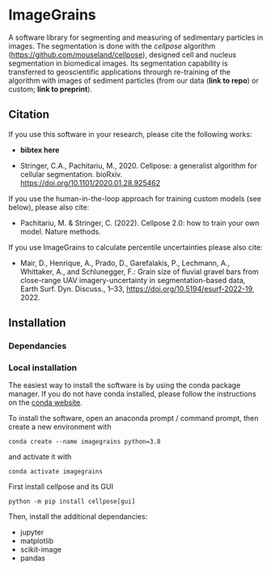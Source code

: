 # ImageGrains  
   
A software library for segmenting and measuring of sedimentary particles in images. The segmentation is done with the *cellpose* algorithm  (https://github.com/mouseland/cellpose), designed cell and nucleus segmentation in biomedical images. Its segmentation capability is transferred to geoscientific applications throurgh re-training of the algorithm with images of sediment particles (from our data (**link to repo**) or custom; **link to preprint**).

## Citation  
   
If you use this software in your research, please cite the following works:  
- **bibtex here**  

- Stringer, C.A., Pachitariu, M., 2020. Cellpose: a generalist algorithm for cellular segmentation. bioRxiv. https://doi.org/10.1101/2020.01.28.925462 

If you use the human-in-the-loop approach for training custom models (see below), please also cite:  
- Pachitariu, M. & Stringer, C. (2022). Cellpose 2.0: how to train your own model. Nature methods.

If you use ImageGrains to calculate percentile uncertainties please also cite:
- Mair, D., Henrique, A., Prado, D., Garefalakis, P., Lechmann, A., Whittaker, A., and Schlunegger, F.: Grain size of fluvial gravel bars from close-range UAV imagery-uncertainty in segmentation-based data, Earth Surf. Dyn. Discuss., 1–33, https://doi.org/10.5194/esurf-2022-19, 2022.

## Installation 

### Dependancies  

    
### Local installation  

The easiest way to install the software is by using the conda package manager. If you do not have conda installed, please follow the instructions on the [conda website](https://docs.conda.io/en/latest/miniconda.html).  
   
To install the software, open an anaconda prompt / command prompt, then create a new environment with
```
conda create --name imagegrains python=3.8
```
and activate it with 
```
conda activate imagegrains
```

First install cellpose and its GUI 
```
python -m pip install cellpose[gui]
```

Then, install the additional dependancies:  

- jupyter
- matplotlib
- scikit-image
- pandas






